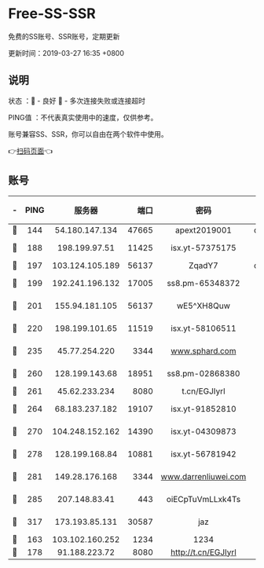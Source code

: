 # Free-SS-SSR

免费的SS账号、SSR账号，定期更新

更新时间：2019-03-27 16:35 +0800

## 说明

状态     ：🙂 - 良好 🙁 - 多次连接失败或连接超时

PING值   ：不代表真实使用中的速度，仅供参考。

账号兼容SS、SSR，你可以自由在两个软件中使用。

👉[扫码页面](https://liesauer.github.io/Free-SS-SSR/)👈

## 账号

|-|PING|服务器|端口|密码|加密方式|区域|
|:----:|:----:|:-----:|-----:|:----:|:----:|:----:|
|🙂|144|54.180.147.134|47665|apext2019001|chacha20|KR|
|🙂|188|198.199.97.51|11425|isx.yt-57375175|aes-256-cfb|US|
|🙂|197|103.124.105.189|56137|ZqadY7|chacha20|US|
|🙂|199|192.241.196.132|17005|ss8.pm-65348372|aes-256-cfb|US|
|🙂|201|155.94.181.105|56137|wE5^XH8Quw|aes-256-cfb|US|
|🙂|220|198.199.101.65|11519|isx.yt-58106511|aes-256-cfb|US|
|🙂|235|45.77.254.220|3344|www.sphard.com|aes-256-cfb|SG|
|🙂|260|128.199.143.68|18951|ss8.pm-02868380|aes-256-cfb|SG|
|🙂|261|45.62.233.234|8080|t.cn/EGJIyrl|rc4-md5|CA|
|🙂|264|68.183.237.182|19107|isx.yt-91852810|aes-256-cfb|SG|
|🙂|270|104.248.152.162|14390|isx.yt-04309873|aes-256-cfb|SG|
|🙂|278|128.199.168.84|10881|isx.yt-56781942|aes-256-cfb|SG|
|🙂|281|149.28.176.168|3344|www.darrenliuwei.com|aes-256-cfb|AU|
|🙂|285|207.148.83.41|443|oiECpTuVmLLxk4Ts|aes-256-cfb|AU|
|🙂|317|173.193.85.131|30587|jaz|aes-256-cfb|US|
|🙂|163|103.102.160.252|1234|1234|rc4-md5|JP|
|🙂|178|91.188.223.72|8080|http://t.cn/EGJIyrl|rc4-md5|RU|

